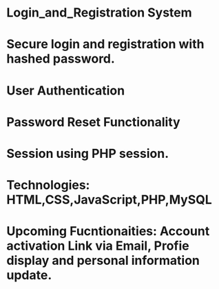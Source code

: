 # Login_and_Registration System
# Secure login and registration with hashed password.
# User Authentication
# Password Reset Functionality
# Session using PHP session.
# Technologies: HTML,CSS,JavaScript,PHP,MySQL

# Upcoming Fucntionaities: Account activation Link via Email, Profie display and personal information update.

